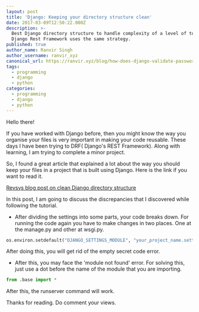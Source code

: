 ```yaml
---
layout: post
title: 'Django: Keeping your directory structure clean'
date: 2017-03-09T12:50:22.000Z
description: >-
  Best Django directory structure to handle complexity of a level of top 4s.
  Django Rest Framework uses the same strategy.
published: true
author_name: Ranvir Singh
author_username: ranvir_xyz
canonical_url: https://ranvir.xyz/blog/how-does-django-validate-passwords/
tags:
  - programming
  - django
  - python
categories:
  - programming
  - django
  - python
---
```


Hello there!

If you have worked with Django before, then you might know the way you organise your files is very important in making your code reusable. These days I have been trying to DRF( Django's REST Framework). Along with learning, I am trying to complete a minor project.

So, I found a great article that explained a lot about the way you should keep your files in a project that is built using Django. Here is the link if you want to read it.

[Revsys blog post on clean Django directory structure](http://www.revsys.com/blog/2014/nov/21/recommended-django-project-layout/)

In this post, I am going to discuss the discrepancies that I discovered while following the tutorial.

  * After dividing the settings into some parts, your code breaks down. For running the code again you have to make changes in two places. One at the manage.py and other at wsgi.py.

```python
os.environ.setdefault("DJANGO_SETTINGS_MODULE", "your_project_name.settings.dev")
```

After doing this, you will get rid of the empty secret code error.

  * After this, you may face the 'module not found' error. For solving this, just use a dot before the name of the module that you are importing.

```python
from .base import *
```

After this, the runserver command will work.

Thanks for reading. Do comment your views.
